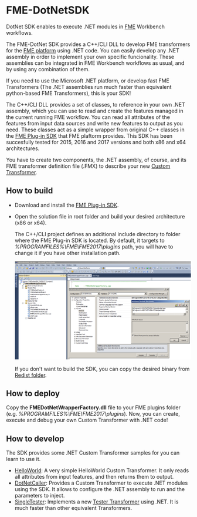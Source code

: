 # FME-DotNetSDK
DotNet SDK enables to execute .NET modules in [FME](https://www.safe.com/) Workbench workflows.

The FME-DotNet SDK provides a C++/CLI DLL to develop FME transformers for the [FME platform](https://www.safe.com/how-it-works/) using .NET code.
You can easily develop any .NET assembly in order to implement your own specific funcionality.
These assemblies can be integrated in FME Workbench workflows as usual, and by using any combination of them.

If you need to use the Microsoft .NET platform, or develop fast FME Transformers (The .NET assemblies run 
much faster than equivalent python-based FME Transformers), this is your SDK!

The C++/CLI DLL provides a set of classes, to reference in your own .NET assembly, which you can use
to read and create the features managed in the current running FME workflow. You can read all
attributes of the features from input data sources and write new features to output as you need.
These classes act as a simple wrapper from original C++ classes in the [FME Plug-in SDK](https://knowledge.safe.com/articles/797/developing-a-new-transformer-using-the-fme-plug-in.html) 
that FME plaftorm provides. This SDK has been succesfully tested for 2015, 2016 and 2017 versions 
and both x86 and x64 architectures.

You have to create two components, the .NET assembly, of course, and its FME transformer definition file (.FMX)
to describe your new [Custom Transformer](https://docs.safe.com/fme/html/FME_Desktop_Documentation/FME_Workbench/Workbench/custom_transformer_creating.htm).

## How to build

* Download and install the [FME Plug-in SDK](https://knowledge.safe.com/articles/797/developing-a-new-transformer-using-the-fme-plug-in.html).
* Open the solution file in root folder and build your desired architecture (x86 or x64).

  The C++/CLI project defines an additional include directory to folder where the FME Plug-in SDK is located. 
  By default, it targets to *%PROGRAMFILES%\FME\FME2017\plugins* path, you will have to change it 
  if you have other installation path.

  ![Additional include directories](./Docs/IncludeDirectories.png)

  If you don't want to build the SDK, you can copy the desired binary from [Redist folder](./Redist/plugins).

## How to deploy

Copy the **FMEDotNetWrapperFactory.dll** file to your FME plugins folder (e.g. *%PROGRAMFILES%\FME\FME2017\plugins*).
Now, you can create, execute and debug your own Custom Transformer with .NET code!

## How to develop

The SDK provides some .NET Custom Transformer samples for you can learn to use it.

* [HelloWorld](./FMEDotNetHelloWorld):
  A very simple HelloWorld Custom Transformer. It only reads all attributes from input features, and then returns them to output.
* [DotNetCaller](./FMEDotNetCallerSample):
  Provides a Custom Transformer to execute .NET modules using the SDK. It allows to configure the .NET assembly to run and the parameters to inject.
* [SingleTester](./FMEDotNetSingleTester):
  Implements a new [Tester Transformer](https://www.safe.com/transformers/tester/) using .NET. It is much faster than other equivalent Transformers.
